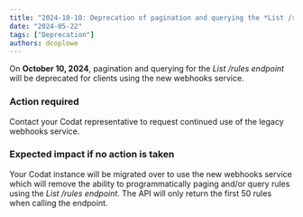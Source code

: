 ```yaml
---
title: "2024-10-10: Deprecation of pagination and querying the *List /rules endpoint*"
date: "2024-05-22"
tags: ["Deprecation"]
authors: dcoplowe
---
```


On **October 10, 2024**, pagination and querying for the *List /rules endpoint* will be deprecated for clients using the new webhooks service.

<!--truncate-->

### Action required

Contact your Codat representative to request continued use of the legacy webhooks service. 

### Expected impact if no action is taken

Your Codat instance will be migrated over to use the new webhooks service which will remove the ability to programmatically paging and/or query rules using the *List /rules endpoint*. The API will only return the first 50 rules when calling the endpoint.